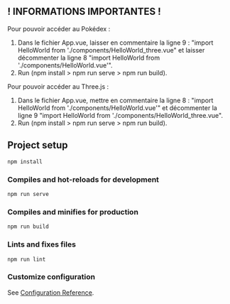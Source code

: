 ## ! INFORMATIONS IMPORTANTES !

Pour pouvoir accéder au Pokédex : 
1. Dans le fichier App.vue, laisser en commentaire la ligne 9 : "import HelloWorld from './components/HelloWorld_three.vue" et laisser décommenter la ligne 8 "import HelloWorld from './components/HelloWorld.vue'".
2. Run (npm install > npm run serve > npm run build).

Pour pouvoir accéder au Three.js : 
1. Dans le fichier App.vue, mettre en commentaire la ligne 8 : "import HelloWorld from './components/HelloWorld.vue'" et décommenter la ligne 9 "import HelloWorld from './components/HelloWorld_three.vue".
2. Run (npm install > npm run serve > npm run build).

## Project setup
```
npm install
```

### Compiles and hot-reloads for development
```
npm run serve
```

### Compiles and minifies for production
```
npm run build
```

### Lints and fixes files
```
npm run lint
```

### Customize configuration
See [Configuration Reference](https://cli.vuejs.org/config/).
